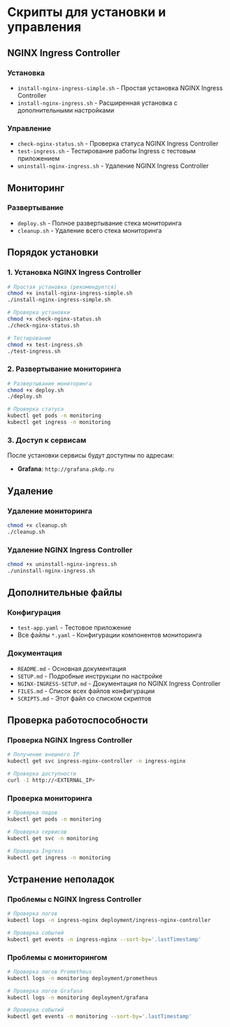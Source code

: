 # Скрипты для установки и управления

## NGINX Ingress Controller

### Установка
- `install-nginx-ingress-simple.sh` - Простая установка NGINX Ingress Controller
- `install-nginx-ingress.sh` - Расширенная установка с дополнительными настройками

### Управление
- `check-nginx-status.sh` - Проверка статуса NGINX Ingress Controller
- `test-ingress.sh` - Тестирование работы Ingress с тестовым приложением
- `uninstall-nginx-ingress.sh` - Удаление NGINX Ingress Controller

## Мониторинг

### Развертывание
- `deploy.sh` - Полное развертывание стека мониторинга
- `cleanup.sh` - Удаление всего стека мониторинга

## Порядок установки

### 1. Установка NGINX Ingress Controller
```bash
# Простая установка (рекомендуется)
chmod +x install-nginx-ingress-simple.sh
./install-nginx-ingress-simple.sh

# Проверка установки
chmod +x check-nginx-status.sh
./check-nginx-status.sh

# Тестирование
chmod +x test-ingress.sh
./test-ingress.sh
```

### 2. Развертывание мониторинга
```bash
# Развертывание мониторинга
chmod +x deploy.sh
./deploy.sh

# Проверка статуса
kubectl get pods -n monitoring
kubectl get ingress -n monitoring
```

### 3. Доступ к сервисам
После установки сервисы будут доступны по адресам:
- **Grafana**: `http://grafana.pkdp.ru`

## Удаление

### Удаление мониторинга
```bash
chmod +x cleanup.sh
./cleanup.sh
```

### Удаление NGINX Ingress Controller
```bash
chmod +x uninstall-nginx-ingress.sh
./uninstall-nginx-ingress.sh
```

## Дополнительные файлы

### Конфигурация
- `test-app.yaml` - Тестовое приложение 
- Все файлы `*.yaml` - Конфигурации компонентов мониторинга

### Документация
- `README.md` - Основная документация
- `SETUP.md` - Подробные инструкции по настройке
- `NGINX-INGRESS-SETUP.md` - Документация по NGINX Ingress Controller
- `FILES.md` - Список всех файлов конфигурации
- `SCRIPTS.md` - Этот файл со списком скриптов

## Проверка работоспособности

### Проверка NGINX Ingress Controller
```bash
# Получение внешнего IP
kubectl get svc ingress-nginx-controller -n ingress-nginx

# Проверка доступности
curl -I http://<EXTERNAL_IP>
```

### Проверка мониторинга
```bash
# Проверка подов
kubectl get pods -n monitoring

# Проверка сервисов
kubectl get svc -n monitoring

# Проверка Ingress
kubectl get ingress -n monitoring
```

## Устранение неполадок

### Проблемы с NGINX Ingress Controller
```bash
# Проверка логов
kubectl logs -n ingress-nginx deployment/ingress-nginx-controller

# Проверка событий
kubectl get events -n ingress-nginx --sort-by='.lastTimestamp'
```

### Проблемы с мониторингом
```bash
# Проверка логов Prometheus
kubectl logs -n monitoring deployment/prometheus

# Проверка логов Grafana
kubectl logs -n monitoring deployment/grafana

# Проверка событий
kubectl get events -n monitoring --sort-by='.lastTimestamp'
```
